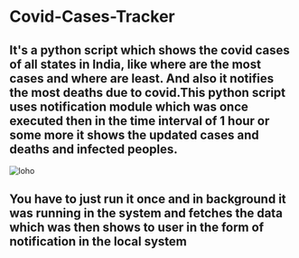 # Covid-Cases-Tracker


## It's a python script which shows the covid cases of all states in India, like where are the most cases and where are least. And also it notifies the most deaths due to covid.This python script uses notification module which was once executed then in the time interval of 1 hour or some more it shows the updated cases and deaths and infected peoples. 


![loho](https://user-images.githubusercontent.com/68494604/120077779-ac809700-c0c9-11eb-81e1-d0b5b2de8a39.jpg)

## You have to just run it once and in background it was running in the system and fetches the data which was then shows to user in the form of notification in the local system

